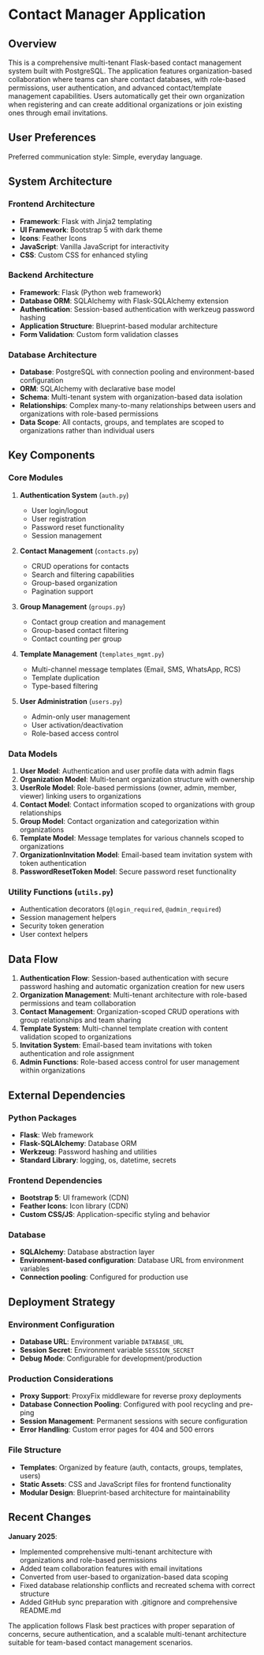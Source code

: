 # Contact Manager Application

## Overview

This is a comprehensive multi-tenant Flask-based contact management system built with PostgreSQL. The application features organization-based collaboration where teams can share contact databases, with role-based permissions, user authentication, and advanced contact/template management capabilities. Users automatically get their own organization when registering and can create additional organizations or join existing ones through email invitations.

## User Preferences

Preferred communication style: Simple, everyday language.

## System Architecture

### Frontend Architecture
- **Framework**: Flask with Jinja2 templating
- **UI Framework**: Bootstrap 5 with dark theme
- **Icons**: Feather Icons
- **JavaScript**: Vanilla JavaScript for interactivity
- **CSS**: Custom CSS for enhanced styling

### Backend Architecture
- **Framework**: Flask (Python web framework)
- **Database ORM**: SQLAlchemy with Flask-SQLAlchemy extension
- **Authentication**: Session-based authentication with werkzeug password hashing
- **Application Structure**: Blueprint-based modular architecture
- **Form Validation**: Custom form validation classes

### Database Architecture
- **Database**: PostgreSQL with connection pooling and environment-based configuration
- **ORM**: SQLAlchemy with declarative base model
- **Schema**: Multi-tenant system with organization-based data isolation
- **Relationships**: Complex many-to-many relationships between users and organizations with role-based permissions
- **Data Scope**: All contacts, groups, and templates are scoped to organizations rather than individual users

## Key Components

### Core Modules
1. **Authentication System** (`auth.py`)
   - User login/logout
   - User registration
   - Password reset functionality
   - Session management

2. **Contact Management** (`contacts.py`)
   - CRUD operations for contacts
   - Search and filtering capabilities
   - Group-based organization
   - Pagination support

3. **Group Management** (`groups.py`)
   - Contact group creation and management
   - Group-based contact filtering
   - Contact counting per group

4. **Template Management** (`templates_mgmt.py`)
   - Multi-channel message templates (Email, SMS, WhatsApp, RCS)
   - Template duplication
   - Type-based filtering

5. **User Administration** (`users.py`)
   - Admin-only user management
   - User activation/deactivation
   - Role-based access control

### Data Models
1. **User Model**: Authentication and user profile data with admin flags
2. **Organization Model**: Multi-tenant organization structure with ownership
3. **UserRole Model**: Role-based permissions (owner, admin, member, viewer) linking users to organizations
4. **Contact Model**: Contact information scoped to organizations with group relationships
5. **Group Model**: Contact organization and categorization within organizations
6. **Template Model**: Message templates for various channels scoped to organizations
7. **OrganizationInvitation Model**: Email-based team invitation system with token authentication
8. **PasswordResetToken Model**: Secure password reset functionality

### Utility Functions (`utils.py`)
- Authentication decorators (`@login_required`, `@admin_required`)
- Session management helpers
- Security token generation
- User context helpers

## Data Flow

1. **Authentication Flow**: Session-based authentication with secure password hashing and automatic organization creation for new users
2. **Organization Management**: Multi-tenant architecture with role-based permissions and team collaboration
3. **Contact Management**: Organization-scoped CRUD operations with group relationships and team sharing
4. **Template System**: Multi-channel template creation with content validation scoped to organizations
5. **Invitation System**: Email-based team invitations with token authentication and role assignment
6. **Admin Functions**: Role-based access control for user management within organizations

## External Dependencies

### Python Packages
- **Flask**: Web framework
- **Flask-SQLAlchemy**: Database ORM
- **Werkzeug**: Password hashing and utilities
- **Standard Library**: logging, os, datetime, secrets

### Frontend Dependencies
- **Bootstrap 5**: UI framework (CDN)
- **Feather Icons**: Icon library (CDN)
- **Custom CSS/JS**: Application-specific styling and behavior

### Database
- **SQLAlchemy**: Database abstraction layer
- **Environment-based configuration**: Database URL from environment variables
- **Connection pooling**: Configured for production use

## Deployment Strategy

### Environment Configuration
- **Database URL**: Environment variable `DATABASE_URL`
- **Session Secret**: Environment variable `SESSION_SECRET`
- **Debug Mode**: Configurable for development/production

### Production Considerations
- **Proxy Support**: ProxyFix middleware for reverse proxy deployments
- **Database Connection Pooling**: Configured with pool recycling and pre-ping
- **Session Management**: Permanent sessions with secure configuration
- **Error Handling**: Custom error pages for 404 and 500 errors

### File Structure
- **Templates**: Organized by feature (auth, contacts, groups, templates, users)
- **Static Assets**: CSS and JavaScript files for frontend functionality
- **Modular Design**: Blueprint-based architecture for maintainability

## Recent Changes

**January 2025**: 
- Implemented comprehensive multi-tenant architecture with organizations and role-based permissions
- Added team collaboration features with email invitations
- Converted from user-based to organization-based data scoping
- Fixed database relationship conflicts and recreated schema with correct structure
- Added GitHub sync preparation with .gitignore and comprehensive README.md

The application follows Flask best practices with proper separation of concerns, secure authentication, and a scalable multi-tenant architecture suitable for team-based contact management scenarios.